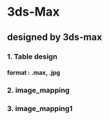 # 3ds-Max

## designed by 3ds-max

### 1. Table design
#### format : .max, .jpg
### 2. image_mapping
### 3. image_mapping1

